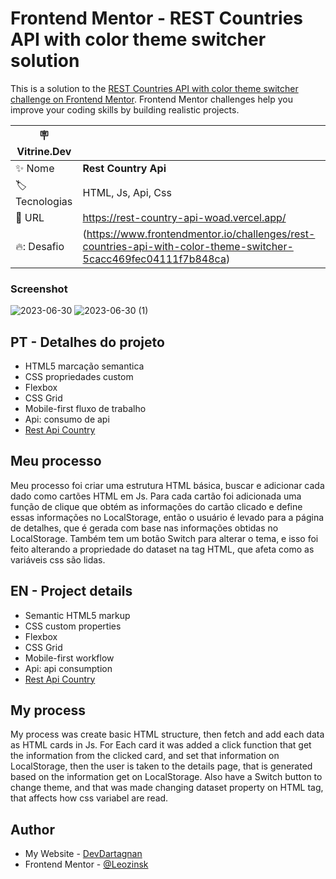 # Frontend Mentor - REST Countries API with color theme switcher solution

This is a solution to the [REST Countries API with color theme switcher challenge on Frontend Mentor](https://www.frontendmentor.io/challenges/rest-countries-api-with-color-theme-switcher-5cacc469fec04111f7b848ca). Frontend Mentor challenges help you improve your coding skills by building realistic projects. 


| :placard: Vitrine.Dev |     |
| -------------  | --- |
| :sparkles: Nome        | **Rest Country Api**
| :label: Tecnologias | HTML, Js, Api, Css
| :rocket: URL         | https://rest-country-api-woad.vercel.app/
| 🔥: Desafio         | (https://www.frontendmentor.io/challenges/rest-countries-api-with-color-theme-switcher-5cacc469fec04111f7b848ca)


### Screenshot

![2023-06-30](https://github.com/devdartagnan/Rest-country-Api/assets/103390905/744f1cc3-3146-452a-85d9-ee3eb937e202#vitrinedev)
![2023-06-30 (1)](https://github.com/devdartagnan/Rest-country-Api/assets/103390905/2020b32e-af7d-4020-811e-30879b368bfe)

## PT - Detalhes do projeto
- HTML5 marcação semantica
- CSS propriedades custom
- Flexbox
- CSS Grid
- Mobile-first fluxo de trabalho
- Api: consumo de api
- [Rest Api Country]([https://www.example.com](https://restcountries.com/)) 

## Meu processo

Meu processo foi criar uma estrutura HTML básica, buscar e adicionar cada dado como cartões HTML em Js. Para cada cartão foi adicionada uma função de clique que obtém as informações do cartão clicado e define essas informações no LocalStorage, então o usuário é levado para a página de detalhes, que é gerada com base nas informações obtidas no LocalStorage.
Também tem um botão Switch para alterar o tema, e isso foi feito alterando a propriedade do dataset na tag HTML, que afeta como as variáveis ​​css são lidas.


## EN - Project details

- Semantic HTML5 markup
- CSS custom properties
- Flexbox
- CSS Grid
- Mobile-first workflow
- Api: api consumption
- [Rest Api Country]([https://www.example.com](https://restcountries.com/)) 


## My process

My process was create basic HTML structure, then fetch and add each data as HTML cards in Js. For Each card it was added a click function that get the information from the clicked card, and set that information on LocalStorage, then the user is taken to the details page, that is generated based on the information get on LocalStorage.
Also have a Switch button to change theme, and that was made changing dataset property on HTML tag, that affects how css variabel are read.

## Author

- My Website - [DevDartagnan](https://devdartagnan.com/)
- Frontend Mentor - [@Leozinsk](https://www.frontendmentor.io/profile/Leozinsk)
